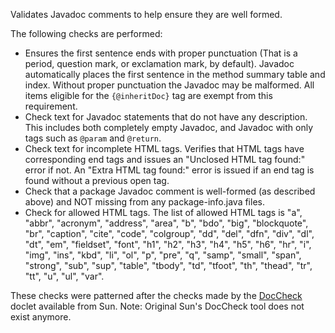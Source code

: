 Validates Javadoc comments to help ensure they are well formed.

The following checks are performed:

  - Ensures the first sentence ends with proper punctuation (That is a
    period, question mark, or exclamation mark, by default). Javadoc
    automatically places the first sentence in the method summary table
    and index. Without proper punctuation the Javadoc may be malformed.
    All items eligible for the `{@inheritDoc}` tag are exempt from this
    requirement.
  - Check text for Javadoc statements that do not have any description.
    This includes both completely empty Javadoc, and Javadoc with only
    tags such as `@param` and `@return`.
  - Check text for incomplete HTML tags. Verifies that HTML tags have
    corresponding end tags and issues an "Unclosed HTML tag found:"
    error if not. An "Extra HTML tag found:" error is issued if an end
    tag is found without a previous open tag.
  - Check that a package Javadoc comment is well-formed (as described
    above) and NOT missing from any package-info.java files.
  - Check for allowed HTML tags. The list of allowed HTML tags is "a",
    "abbr", "acronym", "address", "area", "b", "bdo", "big",
    "blockquote", "br", "caption", "cite", "code", "colgroup", "dd",
    "del", "dfn", "div", "dl", "dt", "em", "fieldset", "font", "h1",
    "h2", "h3", "h4", "h5", "h6", "hr", "i", "img", "ins", "kbd", "li",
    "ol", "p", "pre", "q", "samp", "small", "span", "strong", "sub",
    "sup", "table", "tbody", "td", "tfoot", "th", "thead", "tr", "tt",
    "u", "ul", "var".

These checks were patterned after the checks made by the
[DocCheck](http://maven-doccheck.sourceforge.net/) doclet available from
Sun. Note: Original Sun's DocCheck tool does not exist anymore.
